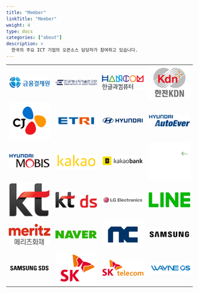 ```yaml
---
title: "Member"
linkTitle: "Member"
weight: 4
type: docs
categories: ["about"]
description: >
  한국의 주요 ICT 기업의 오픈소스 담당자가 참여하고 있습니다.
---
```

 <table>
    <tr>
        <td><img src="../../images/content/about/logo/financial.png" alt="금융결제원" width=400px></td>
        <td><img src="../../images/content/about/logo/kier.png" alt="한국에너지기연구원" width=400px></td>
        <td><img src="../../images/content/about/logo/hancom.png" alt="한글과컴퓨터" width=400px></td>
        <td><img src="../../images/content/about/logo/kdn.png" alt="한전KDN" width=400px></td>
    </tr>
     <tr>
        <td><img src="../../images/content/about/logo/cj.png" alt="CJ" width=400px></td>
        <td><img src="../../images/content/about/logo/etri.tif" alt="ETRI" width=400px></td>
        <td><img src="../../images/content/about/logo/hd.png" alt="현대" width=400px></td>
        <td><img src="../../images/content/about/logo/hd_autoever.tif" alt="현대오토에버" width=400px></td>
    </tr>
     <tr>
        <td><img src="../../images/content/about/logo/hd_mobis.png" alt="현대모비스" width=400px></td>
        <td><img src="../../images/content/about/logo/kakao.png" alt="카카오" width=400px></td>
        <td><img src="../../images/content/about/logo/kakaobank.png" alt="카카오뱅크" width=400px></td>
        <td><img src="../../images/content/about/logo/kohyoung.png" alt="Koh Young" width=400px></td>
    </tr>
     <tr>
        <td><img src="../../images/content/about/logo/kt.png" alt="KT" width=400px></td>
        <td><img src="../../images/content/about/logo/ktds.jpg" alt="KT ds" width=400px></td>
        <td><img src="../../images/content/about/logo/lge.jpg" alt="LG전자" width=400px></td>
        <td><img src="../../images/content/about/logo/line.jpg" alt="LINE" width=400px></td>
    </tr>
     <tr>
        <td><img src="../../images/content/about/logo/meritz.jpg" alt="메리츠화재" width=400px></td>
        <td><img src="../../images/content/about/logo/naver.png" alt="네이버" width=400px></td>
        <td><img src="../../images/content/about/logo/nc.jpg" alt="NC" width=400px></td>
        <td><img src="../../images/content/about/logo/samsung.png" alt="삼성" width=400px></td>
    </tr>
     <tr>
        <td><img src="../../images/content/about/logo/samsungsds.png" alt="삼성SDS" width=400px></td>
        <td><img src="../../images/content/about/logo/sk.png" alt="SK" width=400px></td>
        <td><img src="../../images/content/about/logo/skt.png" alt="SKT" width=400px></td>
        <td><img src="../../images/content/about/logo/wayne.png" alt="WAYNE OS" width=400px></td>
    </tr>
</table>